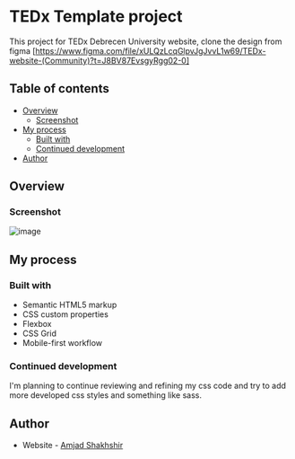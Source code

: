 # TEDx Template project

This project for TEDx Debrecen University website, clone the design from figma [https://www.figma.com/file/xULQzLcqGlpvJgJvvL1w69/TEDx-website-(Community)?t=J8BV87EvsgyRgg02-0] 

## Table of contents

- [Overview](#overview)
  - [Screenshot](#screenshot)
- [My process](#my-process)
  - [Built with](#built-with)
  - [Continued development](#continued-development)
- [Author](#author)

## Overview
### Screenshot

![image]()

## My process

### Built with

- Semantic HTML5 markup
- CSS custom properties
- Flexbox
- CSS Grid
- Mobile-first workflow


### Continued development

I'm planning to continue reviewing and refining my css code and try to add more developed css styles and something like sass.

## Author

- Website - [Amjad Shakhshir](https://www.amjadshakhshir.com)


